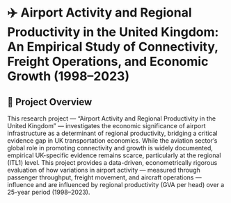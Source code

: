 # ✈️ Airport Activity and Regional Productivity in the United Kingdom: An Empirical Study of Connectivity, Freight Operations, and Economic Growth (1998–2023)

## 📄 Project Overview
This research project — “Airport Activity and Regional Productivity in the United Kingdom” — investigates the economic significance of airport infrastructure as a determinant of regional productivity, bridging a critical evidence gap in UK transportation economics.
While the aviation sector’s global role in promoting connectivity and growth is widely documented, empirical UK-specific evidence remains scarce, particularly at the regional (ITL1) level. This project provides a data-driven, econometrically rigorous evaluation of how variations in airport activity — measured through passenger throughput, freight movement, and aircraft operations — influence and are influenced by regional productivity (GVA per head) over a 25-year period (1998–2023).
